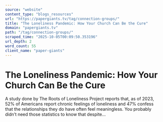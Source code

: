 ```yaml
---
source: "website"
content_type: "blogs_resources"
url: "https://papergiants.tv/tag/connection-groups/"
title: "The Loneliness Pandemic: How Your Church Can Be the Cure"
domain: "papergiants.tv"
path: "/tag/connection-groups/"
scraped_time: "2025-10-05T00:09:50.353196"
url_depth: 2
word_count: 55
client_name: "paper-giants"
---
```


# The Loneliness Pandemic: How Your Church Can Be the Cure

A study done by The Roots of Loneliness Project reports that, as of 2023, 52% of Americans report chronic feelings of loneliness and 47% confess that the relationships they do have often feel meaningless. You probably didn’t need those statistics to know that despite...